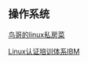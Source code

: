 操作系统
---


[鸟哥的linux私房菜](http://linux.vbird.org/linux_basic/)

[Linux认证培训体系IBM](https://developer.ibm.com/zh/tutorials/l-lpic1-map/)




